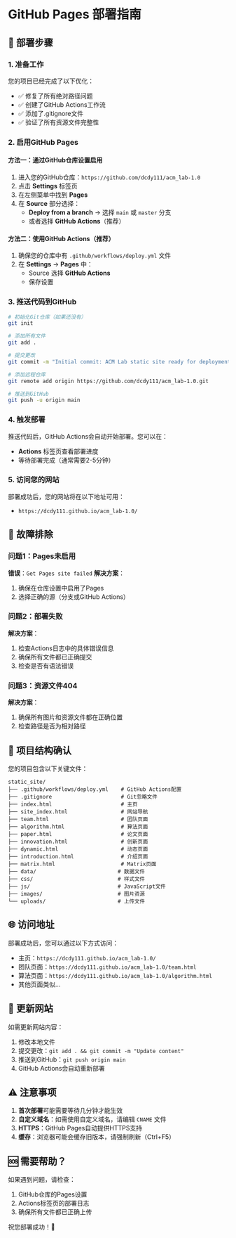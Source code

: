# GitHub Pages 部署指南

## 🚀 部署步骤

### 1. 准备工作

您的项目已经完成了以下优化：
- ✅ 修复了所有绝对路径问题
- ✅ 创建了GitHub Actions工作流
- ✅ 添加了.gitignore文件
- ✅ 验证了所有资源文件完整性

### 2. 启用GitHub Pages

#### 方法一：通过GitHub仓库设置启用

1. 进入您的GitHub仓库：`https://github.com/dcdy111/acm_lab-1.0`
2. 点击 **Settings** 标签页
3. 在左侧菜单中找到 **Pages**
4. 在 **Source** 部分选择：
   - **Deploy from a branch** → 选择 `main` 或 `master` 分支
   - 或者选择 **GitHub Actions**（推荐）

#### 方法二：使用GitHub Actions（推荐）

1. 确保您的仓库中有 `.github/workflows/deploy.yml` 文件
2. 在 **Settings** → **Pages** 中：
   - Source 选择 **GitHub Actions**
   - 保存设置

### 3. 推送代码到GitHub

```bash
# 初始化Git仓库（如果还没有）
git init

# 添加所有文件
git add .

# 提交更改
git commit -m "Initial commit: ACM Lab static site ready for deployment"

# 添加远程仓库
git remote add origin https://github.com/dcdy111/acm_lab-1.0.git

# 推送到GitHub
git push -u origin main
```

### 4. 触发部署

推送代码后，GitHub Actions会自动开始部署。您可以在：
- **Actions** 标签页查看部署进度
- 等待部署完成（通常需要2-5分钟）

### 5. 访问您的网站

部署成功后，您的网站将在以下地址可用：
- `https://dcdy111.github.io/acm_lab-1.0/`

## 🔧 故障排除

### 问题1：Pages未启用
**错误**：`Get Pages site failed`
**解决方案**：
1. 确保在仓库设置中启用了Pages
2. 选择正确的源（分支或GitHub Actions）

### 问题2：部署失败
**解决方案**：
1. 检查Actions日志中的具体错误信息
2. 确保所有文件都已正确提交
3. 检查是否有语法错误

### 问题3：资源文件404
**解决方案**：
1. 确保所有图片和资源文件都在正确位置
2. 检查路径是否为相对路径

## 📁 项目结构确认

您的项目包含以下关键文件：
```
static_site/
├── .github/workflows/deploy.yml    # GitHub Actions配置
├── .gitignore                      # Git忽略文件
├── index.html                      # 主页
├── site_index.html                 # 网站导航
├── team.html                       # 团队页面
├── algorithm.html                  # 算法页面
├── paper.html                      # 论文页面
├── innovation.html                 # 创新页面
├── dynamic.html                    # 动态页面
├── introduction.html               # 介绍页面
├── matrix.html                     # Matrix页面
├── data/                          # 数据文件
├── css/                           # 样式文件
├── js/                            # JavaScript文件
├── images/                        # 图片资源
└── uploads/                       # 上传文件
```

## 🌐 访问地址

部署成功后，您可以通过以下方式访问：
- 主页：`https://dcdy111.github.io/acm_lab-1.0/`
- 团队页面：`https://dcdy111.github.io/acm_lab-1.0/team.html`
- 算法页面：`https://dcdy111.github.io/acm_lab-1.0/algorithm.html`
- 其他页面类似...

## 📝 更新网站

如需更新网站内容：
1. 修改本地文件
2. 提交更改：`git add . && git commit -m "Update content"`
3. 推送到GitHub：`git push origin main`
4. GitHub Actions会自动重新部署

## ⚠️ 注意事项

1. **首次部署**可能需要等待几分钟才能生效
2. **自定义域名**：如需使用自定义域名，请编辑 `CNAME` 文件
3. **HTTPS**：GitHub Pages自动提供HTTPS支持
4. **缓存**：浏览器可能会缓存旧版本，请强制刷新（Ctrl+F5）

## 🆘 需要帮助？

如果遇到问题，请检查：
1. GitHub仓库的Pages设置
2. Actions标签页的部署日志
3. 确保所有文件都已正确上传

祝您部署成功！🎉
